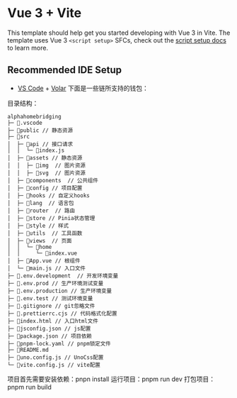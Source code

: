 # Vue 3 + Vite

This template should help get you started developing with Vue 3 in Vite. The template uses Vue 3 `<script setup>` SFCs, check out the [script setup docs](https://v3.vuejs.org/api/sfc-script-setup.html#sfc-script-setup) to learn more.

## Recommended IDE Setup

- [VS Code](https://code.visualstudio.com/) + [Volar](https://marketplace.visualstudio.com/items?itemName=Vue.volar)
下面是一些链所支持的钱包：


目录结构：

```
alphahomebridging
├─ 📁.vscode
├─ 📁public // 静态资源
├─ 📁src
│  ├─ 📁api // 接口请求
│  │  └─ 📄index.js
│  ├─ 📁assets // 静态资源
│  │  ├─ 📁img  // 图片资源
│  │  ├─ 📁svg  // 图片资源
│  ├─ 📁components  // 公共组件
│  ├─ 📁config // 项目配置
│  ├─ 📁hooks // 自定义hooks
│  ├─ 📁lang  // 语言包
│  ├─ 📁router  // 路由
│  ├─ 📁store // Pinia状态管理
│  ├─ 📁style // 样式
│  ├─ 📁utils  // 工具函数
│  ├─ 📁views  // 页面
│  │  └─ 📁home
│  │     └─ 📄index.vue
│  ├─ 📄App.vue // 根组件
│  └─ 📄main.js // 入口文件
├─ 📄.env.development  // 开发环境变量
├─ 📄.env.prod // 生产环境测试变量
├─ 📄.env.production // 生产环境变量
├─ 📄.env.test // 测试环境变量
├─ 📄.gitignore // git忽略文件
├─ 📄.prettierrc.cjs // 代码格式化配置
├─ 📄index.html // 入口html文件
├─ 📄jsconfig.json // js配置
├─ 📄package.json // 项目依赖
├─ 📄pnpm-lock.yaml // pnpm锁定文件
├─ 📄README.md
├─ 📄uno.config.js // UnoCss配置
└─ 📄vite.config.js // vite配置
```



项目首先需要安装依赖：pnpn install
运行项目：pnpm run dev
打包项目：pnpm run build